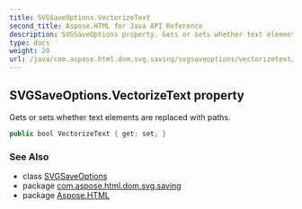 ```yaml
---
title: SVGSaveOptions.VectorizeText
second_title: Aspose.HTML for Java API Reference
description: SVGSaveOptions property. Gets or sets whether text elements are replaced with paths
type: docs
weight: 20
url: /java/com.aspose.html.dom.svg.saving/svgsaveoptions/vectorizetext/
---
```

## SVGSaveOptions.VectorizeText property

Gets or sets whether text elements are replaced with paths.

```java
public bool VectorizeText { get; set; }
```

### See Also

* class [SVGSaveOptions](../)
* package [com.aspose.html.dom.svg.saving](../../../com.aspose.html.dom.svg.saving/)
* package [Aspose.HTML](../../../)
